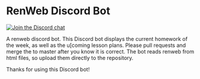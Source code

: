 # RenWeb Discord Bot
[![Join the Discord chat](https://img.shields.io/badge/discord-RenWeb-7289da.svg?style=flat-square&logo=discord)](https://discord.gg/B2ga3ww)

A renweb discord bot.
This Discord bot displays the current homework of the week, as well as the u[coming lesson plans.
Please pull requests and merge the to master after you know it is correct.
The bot reads renweb from html files, so upload them directly to the repository.

Thanks for using this Discord bot!
